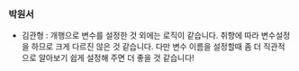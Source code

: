 ### 박원서
- 김관형 : 개행으로 변수를 설정한 것 외에는 로직이 같습니다. 취향에 따라 변수설정을 하므로 크게 다르진 않은 것 같습니다. 다만 변수 이름을 설정할때 좀 더 직관적으로 알아보기 쉽게 설정해 주면 더 좋을 것 같습니다!